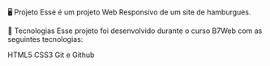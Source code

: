 🖥️ Projeto
Esse é um projeto Web Responsivo de um site de hamburgues.

🚀 Tecnologias
Esse projeto foi desenvolvido durante o curso B7Web com as seguintes tecnologias:

HTML5
CSS3
Git e Github